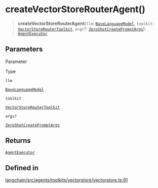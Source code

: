 createVectorStoreRouterAgent()
==============================

> **createVectorStoreRouterAgent**(`llm`: [`BaseLanguageModel`](/docs/api/base_language/classes/BaseLanguageModel), `toolkit`: [`VectorStoreRouterToolkit`](/docs/api/agents/classes/VectorStoreRouterToolkit), `args`?: [`ZeroShotCreatePromptArgs`](/docs/api/agents/interfaces/ZeroShotCreatePromptArgs)): [`AgentExecutor`](/docs/api/agents/classes/AgentExecutor)

Parameters[​](#parameters "Direct link to Parameters")
------------------------------------------------------

Parameter

Type

`llm`

[`BaseLanguageModel`](/docs/api/base_language/classes/BaseLanguageModel)

`toolkit`

[`VectorStoreRouterToolkit`](/docs/api/agents/classes/VectorStoreRouterToolkit)

`args?`

[`ZeroShotCreatePromptArgs`](/docs/api/agents/interfaces/ZeroShotCreatePromptArgs)

Returns[​](#returns "Direct link to Returns")
---------------------------------------------

[`AgentExecutor`](/docs/api/agents/classes/AgentExecutor)

Defined in[​](#defined-in "Direct link to Defined in")
------------------------------------------------------

[langchain/src/agents/toolkits/vectorstore/vectorstore.ts:91](https://github.com/hwchase17/langchainjs/blob/46e1734/langchain/src/agents/toolkits/vectorstore/vectorstore.ts#L91)